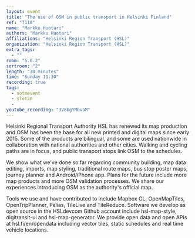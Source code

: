 ```yaml
---
layout: event
title: "The use of OSM in public transport in Helsinki Finland"
ref: "T110"
name: "Markku Huotari"
authors: "Markku Huotari"
affiliations: "Helsinki Region Transport (HSL)"
organization: "Helsinki Region Transport (HSL)"
extra_tags:
  - ""
room: "S.0.2"
sortroom: "2"
length: "30 minutes"
time: "Sunday 11:30"
recording: true
tags:
  - sotmevent
  - slot20
  - 
youtube_recording: "3V8bgYMbvoM"
---
```

Helsinki Regional Transport Authority HSL has renewed its map production and OSM has been the base for all new printed and digital maps since early 2015. Some of the products are bilingual, and some are used nationwide in collaboration with national authorities and other cities. Walking and cycling paths are in focus, and public transport stops link OSM to the schedules.

We show what we&#39;ve done so far regarding community building, map data editing, imports, map styling, traditional route maps, bus stop poster maps, journey planner and Android/iPhone app. Plans for the future include more map products and more OSM validation processes. We share our experiences introducing OSM as the authority&#39;s official map.

Tools we use and have contributed to include Mapbox GL, OpenMapTiles, OpenTripPlanner, Pelias, TileLive and TileReduce. Software we develop as open source in the HSLdevcom Github account include hsl-map-style, digitransit-ui and hsl-map-generator. We provide open data and open APIs at hsl.fi/en/opendata including vector tiles, static schedules and real time vehicle locations.
